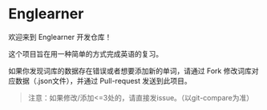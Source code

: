 # Englearner
欢迎来到 Englearner 开发仓库！

这个项目旨在用一种简单的方式完成英语的复习。

如果你发现词库的数据存在错误或者想要添加新的单词，请通过 Fork 修改词库对应数据（.json文件），并通过 Pull-request 发送到此项目。

> 注意：如果修改/添加<=3处的，请直接发issue。（以git-compare为准）